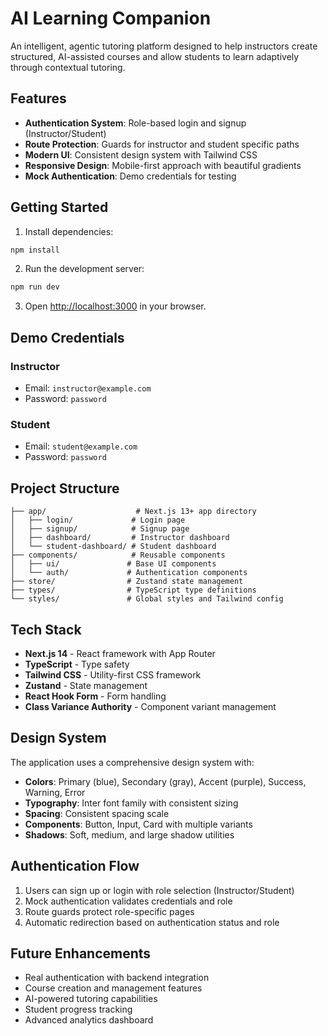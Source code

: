# AI Learning Companion

An intelligent, agentic tutoring platform designed to help instructors create structured, AI-assisted courses and allow students to learn adaptively through contextual tutoring.

## Features

- **Authentication System**: Role-based login and signup (Instructor/Student)
- **Route Protection**: Guards for instructor and student specific paths
- **Modern UI**: Consistent design system with Tailwind CSS
- **Responsive Design**: Mobile-first approach with beautiful gradients
- **Mock Authentication**: Demo credentials for testing

## Getting Started

1. Install dependencies:
```bash
npm install
```

2. Run the development server:
```bash
npm run dev
```

3. Open [http://localhost:3000](http://localhost:3000) in your browser.

## Demo Credentials

### Instructor
- Email: `instructor@example.com`
- Password: `password`

### Student
- Email: `student@example.com`
- Password: `password`

## Project Structure

```
├── app/                    # Next.js 13+ app directory
│   ├── login/             # Login page
│   ├── signup/            # Signup page
│   ├── dashboard/         # Instructor dashboard
│   └── student-dashboard/ # Student dashboard
├── components/            # Reusable components
│   ├── ui/               # Base UI components
│   └── auth/             # Authentication components
├── store/                # Zustand state management
├── types/                # TypeScript type definitions
└── styles/               # Global styles and Tailwind config
```

## Tech Stack

- **Next.js 14** - React framework with App Router
- **TypeScript** - Type safety
- **Tailwind CSS** - Utility-first CSS framework
- **Zustand** - State management
- **React Hook Form** - Form handling
- **Class Variance Authority** - Component variant management

## Design System

The application uses a comprehensive design system with:

- **Colors**: Primary (blue), Secondary (gray), Accent (purple), Success, Warning, Error
- **Typography**: Inter font family with consistent sizing
- **Spacing**: Consistent spacing scale
- **Components**: Button, Input, Card with multiple variants
- **Shadows**: Soft, medium, and large shadow utilities

## Authentication Flow

1. Users can sign up or login with role selection (Instructor/Student)
2. Mock authentication validates credentials and role
3. Route guards protect role-specific pages
4. Automatic redirection based on authentication status and role

## Future Enhancements

- Real authentication with backend integration
- Course creation and management features
- AI-powered tutoring capabilities
- Student progress tracking
- Advanced analytics dashboard